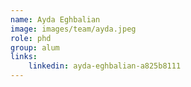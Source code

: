```yaml
---
name: Ayda Eghbalian
image: images/team/ayda.jpeg
role: phd
group: alum
links:
    linkedin: ayda-eghbalian-a825b8111
---
```


